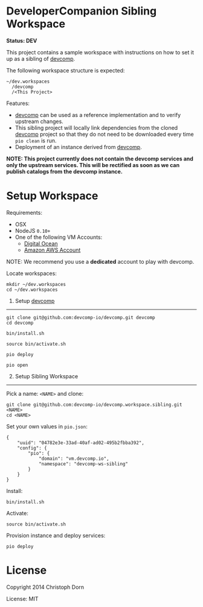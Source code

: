 DeveloperCompanion Sibling Workspace
====================================

**Status: DEV**

This project contains a sample workspace with instructions on how to set it up as a sibling of [devcomp](https://github.com/devcomp-io/devcomp).

The following workspace structure is expected:

	~/dev.workspaces
	  /devcomp
	  /<This Project>

Features:

  * [devcomp](https://github.com/devcomp-io/devcomp) can be used as a reference implementation and to verify upstream changes.
  * This sibling project will locally link dependencies from the cloned [devcomp](https://github.com/devcomp-io/devcomp) project
    so that they do not need to be downloaded every time `pio clean` is run.
  * Deployment of an instance derived from [devcomp](https://github.com/devcomp-io/devcomp).

**NOTE: This project currently does not contain the devcomp services and only the upstream services.
This will be rectified as soon as we can publish catalogs from the devcomp instance.**


Setup Workspace
===============

Requirements:

  * OSX
  * NodeJS `0.10+`
  * One of the following VM Accounts:
	  * [Digital Ocean](http://digitalocean.com/)
	  * [Amazon AWS Account](http://aws.amazon.com/)

NOTE: We recommend you use a **dedicated** account to play with devcomp.

Locate workspaces:

	mkdir ~/dev.workspaces
	cd ~/dev.workspaces


1. Setup [devcomp](https://github.com/devcomp-io/devcomp)
---------------------------------------------------------

	git clone git@github.com:devcomp-io/devcomp.git devcomp
	cd devcomp

	bin/install.sh

    source bin/activate.sh

    pio deploy

    pio open


2. Setup Sibling Workspace
--------------------------

Pick a name: `<NAME>` and clone:

	git clone git@github.com:devcomp-io/devcomp.workspace.sibling.git <NAME>
	cd <NAME>

Set your own values in `pio.json`:

	{
	    "uuid": "04782e3e-33ad-40af-ad02-495b2fbba392",
	    "config": {
	        "pio": {
	            "domain": "vm.devcomp.io",
	            "namespace": "devcomp-ws-sibling"
	        }
	    }
	}

Install:

	bin/install.sh

Activate:

    source bin/activate.sh

Provision instance and deploy services:

    pio deploy


License
=======

Copyright 2014 Christoph Dorn

License: MIT

